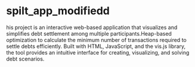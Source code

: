 # spilt_app_modifiedd

his project is an interactive web-based application that visualizes and simplifies debt settlement among multiple participants.Heap-based optimization to calculate the minimum number of transactions required to settle debts efficiently. Built with HTML, JavaScript, and the vis.js library, the tool provides an intuitive interface for creating, visualizing, and solving debt scenarios.
